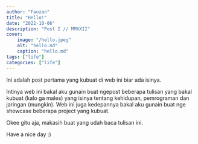 ```yaml
---
author: "Fauzan"
title: "Hello!"
date: "2022-10-06"
description: "Post I // MMXXII"
cover: 
    image: "/hello.jpeg"
    alt: "hello.md"
    caption: "hello.md"
tags: ["life"]
categories: ["life"]
---
```


Ini adalah post pertama yang kubuat di web ini biar ada isinya.

<!--more-->

Intinya web ini bakal aku gunain buat ngepost beberapa tulisan yang bakal kubuat (kalo ga males) yang isinya tentang kehidupan, pemrograman dan jaringan (mungkin). Web ini juga kedepannya bakal aku gunain buat nge showcase beberapa project yang kubuat.

Okee gitu aja, makasih buat yang udah baca tulisan ini.

Have a nice day :)